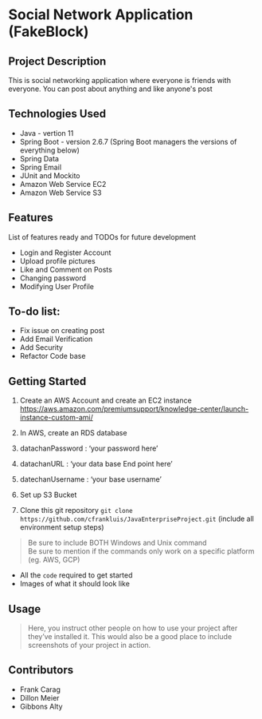 # Social Network Application (FakeBlock)

## Project Description
This is social networking application where everyone is friends with everyone. You can post about anything and like anyone's post

## Technologies Used
* Java - vertion 11
* Spring Boot - version 2.6.7 (Spring Boot managers the versions of everything below)
* Spring Data
* Spring Email
* JUnit and Mockito
* Amazon Web Service EC2
* Amazon Web Service S3
 
## Features
List of features ready and TODOs for future development
* Login and Register Account
* Upload profile pictures
* Like and Comment on Posts
* Changing password
* Modifying User Profile

## To-do list:
* Fix issue on creating post
* Add Email Verification
* Add Security
* Refactor Code base

## Getting Started

1. Create an AWS Account and create an EC2 instance https://aws.amazon.com/premiumsupport/knowledge-center/launch-instance-custom-ami/
2. In AWS, create an RDS database
3. datachanPassword : ‘your password here’
4. datachanURL : ‘your data base End point here’
5. datechanUsername : ‘your base username’

6. Set up S3 Bucket
7. Clone this git repository `git clone https://github.com/cfrankluis/JavaEnterpriseProject.git`
(include all environment setup steps)

> Be sure to include BOTH Windows and Unix command  
> Be sure to mention if the commands only work on a specific platform (eg. AWS, GCP)

- All the `code` required to get started
- Images of what it should look like

## Usage

> Here, you instruct other people on how to use your project after they’ve installed it. This would also be a good place to include screenshots of your project in action.

## Contributors

- Frank Carag
- Dillon Meier
- Gibbons Alty
